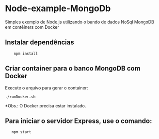 # Node-example-MongoDb
Simples exemplo de Node.js utilizando o bando de dados NoSql MongoDB em contêiners com Docker


## Instalar dependências
```
    npm install
```

## Criar container para o banco MongoDB com Docker
Execute o arquivo para gerar o container:

```
./runDocker.sh
```
*Obs.: O Docker precisa estar instalado.

## Para iniciar o servidor Express, use o comando:

```
   npm start
```
